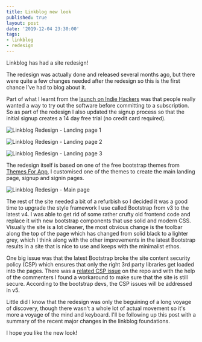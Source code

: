 ```yaml
---
title: Linkblog new look
published: true
layout: post
date: '2019-12-04 23:30:00'
tags:
- linkblog
- redesign
---
```


Linkblog has had a site redesign!

The redesign was actually done and released several months ago, but there were quite a few changes needed after the redesign so this is the first chance I’ve had to blog about it.

Part of what I learnt from the [launch on Indie Hackers]({{site.baseurl}}/2018/06/26/launch_on_indie_hackers.html) was that people really wanted a way to try out the software before committing to a subscription. So as part of the redesign I also updated the signup process so that the initial signup creates a 14 day free trial (no credit card required).

![Linkblog Redesign - Landing page 1]({{site.baseurl}}/assets/images/redesign2018-landing-page1.png)

![Linkblog Redesign - Landing page 2]({{site.baseurl}}/assets/images/redesign2018-landing-page2.png)

![Linkblog Redesign - Landing page 3]({{site.baseurl}}/assets/images/redesign2018-landing-page3.png)


The redesign itself is based on one of the free bootstrap themes from [Themes For App](https://themesfor.app), I customised one of the themes to create the main landing page, signup and signin pages.

![Linkblog Redesign - Main page]({{site.baseurl}}/assets/images/redesign2018-main-page.png)

The rest of the site needed a bit of a refurbish so I decided it was a good time to upgrade the style framework I use called Bootstrap from v3 to the latest v4. I was able to get rid of some rather crufty old frontend code and replace it with new bootstrap components that use solid and modern CSS. Visually the site is a lot cleaner, the most obvious change is the toolbar along the top of the page which has changed from solid black to a lighter grey, which I think along with the other improvements in the latest Bootstrap results in a site that is nice to use and keeps with the minimalist ethos.

One big issue was that the latest Bootstrap broke the site content security policy (CSP) which ensures that only the right 3rd party libraries get loaded into the pages. There was a [related CSP issue](https://github.com/twbs/bootstrap/issues/25394#issuecomment-443697450) on the repo and with the help of the commenters I found a workaround to make sure that the site is still secure. According to the bootstrap devs, the CSP issues will be addressed in v5.

Little did I know that the redesign was only the beguining of a long voyage of discovery, though there wasn't a whole lot of actual movement so it's more a voyage of the mind and keyboard. I'll be following up this post with a summary of the recent major changes in the linkblog foundations.

I hope you like the new look!
